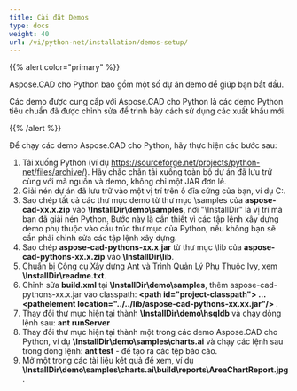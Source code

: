 ```yaml
---
title: Cài đặt Demos
type: docs
weight: 40
url: /vi/python-net/installation/demos-setup/
---
```


{{% alert color="primary" %}}

Aspose.CAD cho Python bao gồm một số dự án demo để giúp bạn bắt đầu.

Các demo được cung cấp với Aspose.CAD cho Python là các demo Python tiêu chuẩn đã được chỉnh sửa để trình bày cách sử dụng các xuất khẩu mới.

{{% /alert %}}

Để chạy các demo Aspose.CAD cho Python, hãy thực hiện các bước sau:

1. Tải xuống Python (ví dụ https://sourceforge.net/projects/python-net/files/archive/). Hãy chắc chắn tải xuống toàn bộ dự án đã lưu trữ cùng với mã nguồn và demo, không chỉ một JAR đơn lẻ.
1. Giải nén dự án đã lưu trữ vào một vị trí trên ổ đĩa cứng của bạn, ví dụ C:\.
1. Sao chép tất cả các thư mục demo từ thư mục \samples của **aspose-cad-xx.x.zip** vào **\InstallDir\demo\samples**, nơi "\InstallDir" là vị trí mà bạn đã giải nén Python. Bước này là cần thiết vì các tập lệnh xây dựng demo phụ thuộc vào cấu trúc thư mục của Python, nếu không bạn sẽ cần phải chỉnh sửa các tập lệnh xây dựng.
1. Sao chép **aspose-cad-pythons-xx.x.jar** từ thư mục \lib của **aspose-cad-pythons-xx.x.zip** vào **\InstallDir\lib**.
1. Chuẩn bị Công cụ Xây dựng Ant và Trình Quản Lý Phụ Thuộc Ivy, xem **\InstallDir\readme.txt**.
1. Chỉnh sửa **build.xml** tại **\InstallDir\demo\samples**, thêm aspose-cad-pythons-xx.x.jar vào classpath:
   **\<path id="project-classpath"> ... \<pathelement location="../../lib/aspose-cad-pythons-xx.xx.jar"/> </path>**.
1. Thay đổi thư mục hiện tại thành **\InstallDir\demo\hsqldb** và chạy dòng lệnh sau:
   **ant runServer**
1. Thay đổi thư mục hiện tại thành một trong các demo Aspose.CAD cho Python, ví dụ **\InstallDir\demo\samples\charts.ai** và chạy các lệnh sau trong dòng lệnh:
   **ant test** - để tạo ra các tệp báo cáo.
1. Mở một trong các tài liệu kết quả để xem, ví dụ **\InstallDir\demo\samples\charts.ai\build\reports\AreaChartReport.jpg**.
